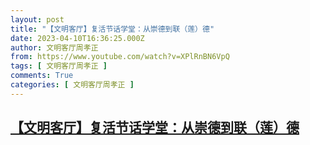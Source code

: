 ```yaml
---
layout: post
title: "【文明客厅】复活节话学堂：从崇德到联（莲）德"
date: 2023-04-10T16:36:25.000Z
author: 文明客厅周孝正
from: https://www.youtube.com/watch?v=XPlRnBN6VpQ
tags: [ 文明客厅周孝正 ]
comments: True
categories: [ 文明客厅周孝正 ]
---
```

<!--1681144585000-->
[【文明客厅】复活节话学堂：从崇德到联（莲）德](https://www.youtube.com/watch?v=XPlRnBN6VpQ)
------

<div>

</div>
